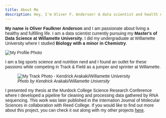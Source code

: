 ```yaml
---
title: About Me
description: Hey, I'm Oliver F. Anderson! A data scientist and health nut.
---
```

<head>
  <link href="https://fonts.googleapis.com/css2?family=Montserrat&display=swap" rel="stylesheet">
  <style>
    body {
      font-family: 'Montserrat', sans-serif;
    }
  </style>
</head>

<head>
<link rel="stylesheet" type="text/css" href="css/styles.css">
</head>

<style>
      figcaption.italic {
        font-style: italic;
      }
    </style>
<p font-family: 'montserrat'><b>My name is Oliver Faulkner Anderson</b> and I am passionate about living a healthy and fulfilling life. I am a data scientist currently pursuing my <b>Master's of Data Science at Willamette University</b>. I did my undergraduate at Willamette University where I studied <b>Biology with a minor in Chemistry</b>.</p>
    <img src="/images/loki.png" alt="My Profile Photo"  max-width = 275px
    max-height= 350px>
    <br>
    <p>I am a big sports science and nutrition nerd and I found an outlet for these passions while competing in Track & Field as a jumper and sprinter at Willamette.</p>
    <figure>
    <img src="/images/track_profile.jpg" alt="My Track Photo - Kendrick Arakaki/Willamette University"  max-width = 275px
    max-height= 350px>
    <figcaption class="italic">Photo by Kendrick Arakaki/Willamette University</figcaption>
    </figure>
    <p>I presented my thesis at the Murdock College Science Research Conference where I developed a pipeline for cleaning and processing data gathered by RNA sequencing. This work was later published in the Internation Journal of Molecular Sciences in collaboration with Reed College. If you would like to find out more about this project, you can check it out along with my other projects <a href="/projects/">here</a>.</p>